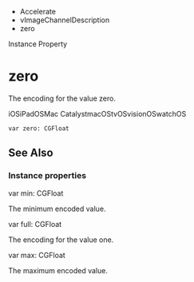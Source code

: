 

- Accelerate
- vImageChannelDescription
-  zero 

Instance Property

# zero

The encoding for the value zero.

iOSiPadOSMac CatalystmacOStvOSvisionOSwatchOS

``` source
var zero: CGFloat
```

## See Also

### Instance properties

var min: CGFloat

The minimum encoded value.

var full: CGFloat

The encoding for the value one.

var max: CGFloat

The maximum encoded value.

